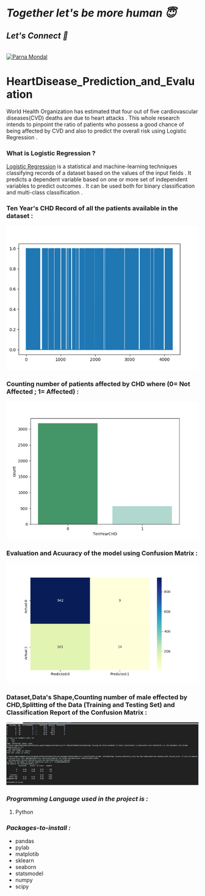 # <i> Together let's be more human &#128519;</i> 

## <i> Let's Connect 🤘 </i>


<br>
<a href="https://www.linkedin.com/in/parna-mondal/" target="_blank"><img src="https://www.flaticon.com/svg/static/icons/svg/174/174857.svg" alt="Parna Mondal" height="28" width="28"/></a>


# HeartDisease_Prediction_and_Evaluation

World Health Organization has estimated that four out of five cardiovascular diseases(CVD) deaths are due to heart attacks .
This whole research intends to pinpoint the ratio of patients who possess a good chance of being affected by CVD and also to predict the overall risk using Logistic Regression .

### What is Logistic Regression ?
[Logistic Regression](https://machinelearningmastery.com/logistic-regression-for-machine-learning/) is a statistical and machine-learning techniques classifying records of a dataset based on the values of the input fields . It predicts a dependent variable based on one or more set of independent variables to predict outcomes .
It can be used both for binary classification and multi-class  classification .


### Ten Year's CHD Record of all the patients available in the dataset :
![Alt Text](Figure_1.png)

### Counting number of patients affected by CHD where (0= Not Affected ; 1= Affected) :

![Alt Text](Figure_3.png)


### Evaluation and Acuuracy of the model using Confusion Matrix :

![Alt Text](Figure_2.png)

### Dataset,Data's Shape,Counting number of male effected by CHD,Splitting of the Data (Training and Testing Set) and Classification Report of the Confusion Matrix :

![Alt Text](Figure_4.jpg)

### _Programming Language used in the project is :_
1. Python 

### _Packages-to-install :_

 * pandas
 * pylab
 * matplotib
 * sklearn
 * seaborn
 * statsmodel
 * numpy
 * scipy
 
 
